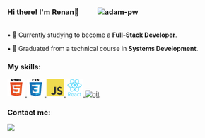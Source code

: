 ### <img align="right" width="300" src="https://github.com/Adam-pw/Adam-pw/blob/main/animation_500_kxa883sd.gif" alt="adam-pw" />
### <strong>Hi there! I'm Renan👋</strong>

<!--BEGIN-->
<br>
• 🌱 Currently studying to become a <strong>Full-Stack Developer</strong>.

• 🥼 Graduated from a technical course in <strong>Systems Development</strong>.
<!--BEGIN-->

<!--SKILLS-->
<h3 align="left">My skills:</h3>
<p align="left"> 
<a href="https://www.w3.org/html/" target="_blank" rel="noreferrer"> <img src="https://raw.githubusercontent.com/devicons/devicon/master/icons/html5/html5-original-wordmark.svg" alt="html5" width="40" height="40"/> 
</a>
<a href="https://www.w3schools.com/css/" target="_blank" rel="noreferrer"> 
<img src="https://raw.githubusercontent.com/devicons/devicon/master/icons/css3/css3-original-wordmark.svg" alt="css3" width="40" height="40"/> 
</a>
<a href="https://developer.mozilla.org/en-US/docs/Web/JavaScript" target="_blank" rel="noreferrer"> <img src="https://raw.githubusercontent.com/devicons/devicon/master/icons/javascript/javascript-original.svg" alt="javascript" width="40" height="40"/> 
</a>
<a href="https://reactjs.org/" target="_blank" rel="noreferrer"> <img src="https://raw.githubusercontent.com/devicons/devicon/master/icons/react/react-original-wordmark.svg" alt="react" width="40" height="40"/> 
</a> 
<a href="https://git-scm.com/" target="_blank" rel="noreferrer"> <img src="https://www.vectorlogo.zone/logos/git-scm/git-scm-icon.svg" alt="git" width="40" height="40"/> 
</a>
</p>
<!--SKILLS-->

<!--CONTACT-->
<h3 align="left">Contact me:</h3>
<a href="https://www.linkedin.com/in/renansilvadev/" target="_blank"><img src="https://img.shields.io/badge/LinkedIn-F6F6F6?style=for-the-badge&logo=linkedin&logoColor=blue"> </img></a>
<!--CONTACT-->

